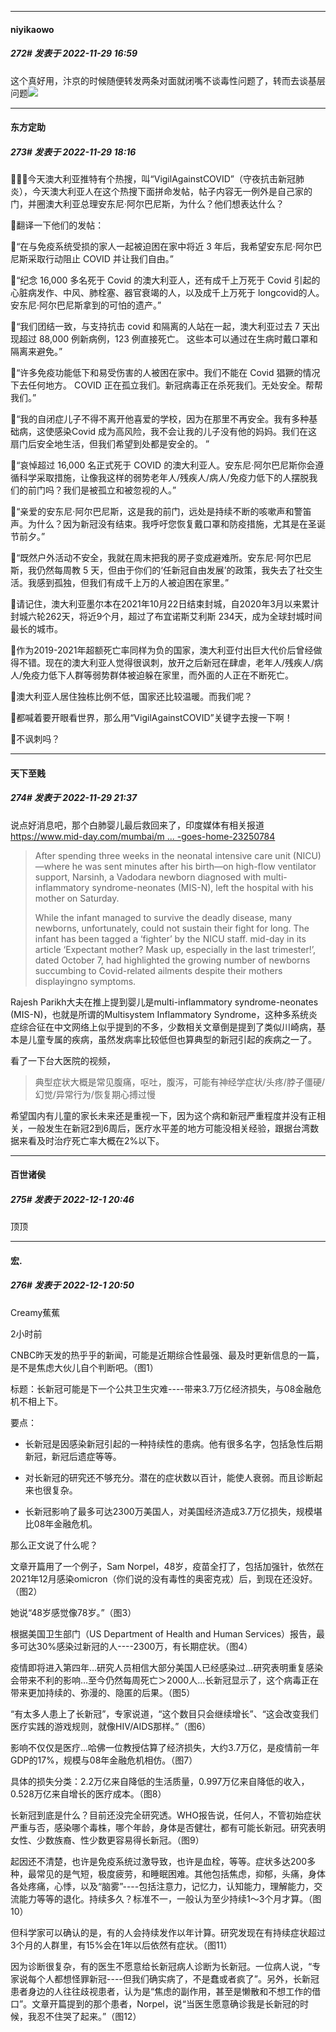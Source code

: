 

*****

####  niyikaowo  
##### 272#       发表于 2022-11-29 16:59

这个真好用，汴京的时候随便转发两条对面就闭嘴不谈毒性问题了，转而去谈基层问题<img src="https://static.saraba1st.com/image/smiley/face2017/067.png" referrerpolicy="no-referrer">



*****

####  东方定助  
##### 273#       发表于 2022-11-29 18:16

🔺🇦🇺今天澳大利亚推特有个热搜，叫“VigilAgainstCOVID”（守夜抗击新冠肺炎），今天澳大利亚人在这个热搜下面拼命发帖，帖子内容无一例外是自己家的门，并圈澳大利亚总理安东尼·阿尔巴尼斯，为什么？他们想表达什么？

🔺翻译一下他们的发帖：

🔹“在与免疫系统受损的家人一起被迫困在家中将近 3 年后，我希望安东尼·阿尔巴尼斯采取行动阻止 COVID 并让我们自由。”

🔹“纪念 16,000 多名死于 Covid 的澳大利亚人，还有成千上万死于 Covid 引起的心脏病发作、中风、肺栓塞、器官衰竭的人，以及成千上万死于 longcovid的人。安东尼·阿尔巴尼斯拿到的可怕的遗产。”

🔹“我们团结一致，与支持抗击 covid 和隔离的人站在一起，澳大利亚过去 7 天出现超过 88,000 例新病例，123 例直接死亡。 这些本可以通过在生病时戴口罩和隔离来避免。”

🔹“许多免疫功能低下和易受伤害的人被困在家中。我们不能在 Covid 猖獗的情况下去任何地方。 COVID 正在孤立我们。新冠病毒正在杀死我们。无处安全。帮帮我们。”

🔹“我的自闭症儿子不得不离开他喜爱的学校，因为在那里不再安全。我有多种基础病，这使感染Covid 成为高风险，我不会让我的儿子没有他的妈妈。我们在这扇门后安全地生活，但我们希望到处都是安全的。 ”

🔹“哀悼超过 16,000 名正式死于 COVID 的澳大利亚人。安东尼·阿尔巴尼斯你会遵循科学采取措施，让像我这样的弱势老年人/残疾人/病人/免疫力低下的人摆脱我们的前门吗？我们是被孤立和被忽视的人。”

🔹“亲爱的安东尼·阿尔巴尼斯，这是我的前门，远处是持续不断的咳嗽声和警笛声。为什么？因为新冠没有结束。我呼吁您恢复戴口罩和防疫措施，尤其是在圣诞节前夕。”

🔹“既然户外活动不安全，我就在周末把我的房子变成避难所。安东尼·阿尔巴尼斯，我仍然每周教 5 天，但由于你们的‘任新冠自由发展’的政策，我失去了社交生活。我感到孤独，但我们有成千上万的人被迫困在家里。”

🔺请记住，澳大利亚墨尔本在2021年10月22日结束封城，自2020年3月以来累计封城六轮262天，将近9个月，超过了布宜诺斯艾利斯 234天，成为全球封城时间最长的城市。

🔺作为2019-2021年超额死亡率同样为负的国家，澳大利亚付出巨大代价后曾经做得不错。现在的澳大利亚人觉得很讽刺，放开之后新冠在肆虐，老年人/残疾人/病人/免疫力低下人群等弱势群体被迫躲在家里，而外面的人正在不断死亡。

🔺澳大利亚人居住独栋比例不低，国家还比较温暖。而我们呢？

🔺都喊着要开眼看世界，那么用“VigilAgainstCOVID”关键字去搜一下啊！

🔺不讽刺吗？



*****

####  天下至贱  
##### 274#       发表于 2022-11-29 21:37

说点好消息吧，那个白肺婴儿最后救回来了，印度媒体有相关报道
[https://www.mid-day.com/mumbai/m ... -goes-home-23250784](https://www.mid-day.com/mumbai/mumbai-news/article/vadodara-baby-survives-covid-induced-scare-goes-home-23250784)
 <blockquote>After spending three weeks in the neonatal intensive care unit (NICU)—where he was sent minutes after his birth—on high-flow ventilator support, Narsinh, a Vadodara newborn diagnosed with multi-inflammatory syndrome-neonates (MIS-N), left the hospital with his mother on Saturday.

While the infant managed to survive the deadly disease, many newborns, unfortunately, could not sustain their fight for long. The infant has been tagged a ‘fighter’ by the NICU staff. mid-day in its article ‘Expectant mother? Mask up, especially in the last trimester!’, dated October 7, had highlighted the growing number of newborns succumbing to Covid-related ailments despite their mothers displayingno symptoms.</blockquote>

Rajesh Parikh大夫在推上提到婴儿是multi-inflammatory syndrome-neonates (MIS-N)，也就是所谓的Multisystem Inflammatory Syndrome，这种多系统炎症综合征在中文网络上似乎提到的不多，少数相关文章倒是提到了类似川崎病，基本是儿童专属的疾病，虽然发病率比较低但也算典型的新冠引起的疾病之一了。

看了一下台大医院的视频，
 <blockquote>典型症状大概是常见腹痛，呕吐，腹泻，可能有神经学症状/头疼/脖子僵硬/幻觉/异常行为/恢复期心搏过慢</blockquote>

希望国内有儿童的家长未来还是重视一下，因为这个病和新冠严重程度并没有正相关，一般发生在新冠2到6周后，医疗水平差的地方可能没相关经验，跟据台湾数据来看及时治疗死亡率大概在2%以下。



*****

####  百世诸侯  
##### 275#       发表于 2022-12-1 20:46

顶顶

*****

####  宏.  
##### 276#       发表于 2022-12-1 20:50

Creamy蕉蕉 

2小时前

CNBC昨天发的热乎乎的新闻，可能是近期综合性最强、最及时更新信息的一篇，是不是焦虑大伙儿自个判断吧。（图1）

标题：长新冠可能是下一个公共卫生灾难----带来3.7万亿经济损失，与08金融危机不相上下。

要点：

- 长新冠是因感染新冠引起的一种持续性的患病。他有很多名字，包括急性后期新冠，新冠后遗症等等。

- 对长新冠的研究还不够充分。潜在的症状数以百计，能使人衰弱。而且诊断起来也很复杂。

- 长新冠影响了最多可达2300万美国人，对美国经济造成3.7万亿损失，规模堪比08年金融危机。

那么正文说了什么呢？

文章开篇用了一个例子，Sam Norpel，48岁，疫苗全打了，包括加强针，依然在2021年12月感染omicron（你们说的没有毒性的奥密克戎）后，到现在还没好。（图2）

她说“48岁感觉像78岁。”（图3）

根据美国卫生部门（US Department of Health and Human Services）报告，最多可达30%感染过新冠的人----2300万，有长期症状。（图4）

疫情即将进入第四年…研究人员相信大部分美国人已经感染过…研究表明重复感染会带来不利的影响…至今仍然每周死亡＞2000人…长新冠显示了，这个病毒正在带来更加持续的、弥漫的、隐匿的后果。（图5）

“有太多人患上了长新冠”，专家说道，“这个数目只会继续增长”、“这会改变我们医疗实践的游戏规则，就像HIV/AIDS那样。”（图6）

影响不仅仅是医疗…哈佛一位教授估算了经济损失，大约3.7万亿，是疫情前一年GDP的17%，规模与08年金融危机相仿。（图7）

具体的损失分类：2.2万亿来自降低的生活质量，0.997万亿来自降低的收入，0.528万亿来自增长的医疗成本。（图8）

长新冠到底是什么？目前还没完全研究透。WHO报告说，任何人，不管初始症状严重与否，感染哪个毒株，哪个年龄，身体是否健壮，都有可能长新冠。研究表明女性、少数族裔、性少数更容易得长新冠。（图9）

起因还不清楚，也许是免疫系统过激导致，也许是血栓，等等。症状多达200多种，最常见的是气短，极度疲劳，和睡眠困难。其他包括焦虑，抑郁，头痛，身体各处疼痛，心悸，以及“脑雾”----包括注意力，记忆力，认知能力，理解能力，交流能力等等的退化。持续多久？标准不一，一般认为至少持续1～3个月才算。（图10）

但科学家可以确认的是，有的人会持续发作以年计算。研究发现在有持续症状超过3个月的人群里，有15%会在1年以后依然有症状。（图11）

因为诊断很复杂，有的医生不愿意给长新冠病人诊断为长新冠。一位病人说，“专家说每个人都想怪罪新冠----但我们确实病了，不是蠢或者疯了”。另外，长新冠患者身边的人往往歧视患者，认为是“焦虑的副作用，甚至是懒散和不想工作的借口”。文章开篇提到的那个患者，Norpel，说“当医生愿意确诊我是长新冠的时候，我忍不住哭了起来。”（图12）

